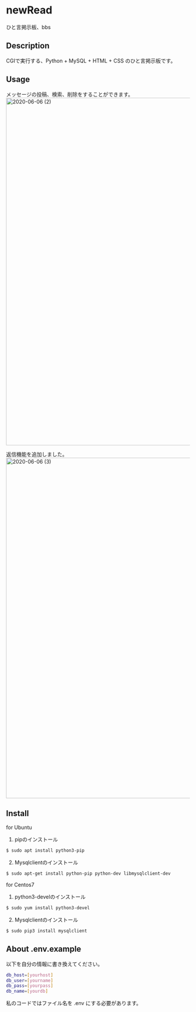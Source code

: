 
# newRead

ひと言掲示板、bbs

## Description

CGIで実行する、Python + MySQL + HTML + CSS のひと言掲示板です。

## Usage

メッセージの投稿、検索、削除をすることができます。
<img width="951" alt="2020-06-06 (2)" src="https://user-images.githubusercontent.com/65747602/83969919-ab30ea00-a90d-11ea-8bd7-af9000107a84.png">

返信機能を追加しました。
<img width="932" alt="2020-06-06 (3)" src="https://user-images.githubusercontent.com/65747602/84474280-8b127980-acc5-11ea-95f8-cef5649a3961.png">

## Install
  
for Ubuntu  
1. pipのインストール  
```bash
$ sudo apt install python3-pip
```
2. Mysqlclientのインストール  
```bash
$ sudo apt-get install python-pip python-dev libmysqlclient-dev
```

for Centos7
1. python3-develのインストール
```bash
$ sudo yum install python3-devel
```
2. Mysqlclientのインストール
```bash
$ sudo pip3 install mysqlclient
```
## About .env.example

以下を自分の情報に書き換えてください。
```bash
db_host=[yourhost]
db_user=[yourname]
db_pass=[yourpass]
db_name=[yourdb]
```
私のコードではファイル名を .env にする必要があります。

